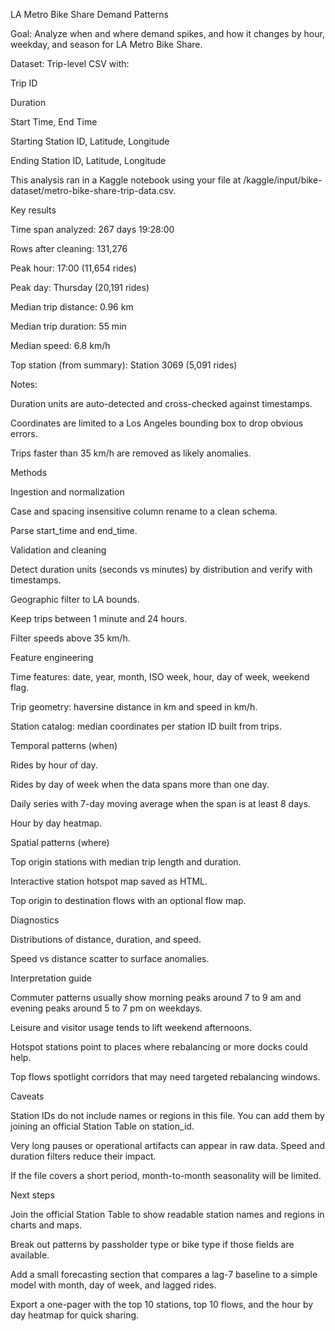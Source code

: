 LA Metro Bike Share Demand Patterns

Goal: Analyze when and where demand spikes, and how it changes by hour, weekday, and season for LA Metro Bike Share.

Dataset: Trip-level CSV with:

Trip ID

Duration

Start Time, End Time

Starting Station ID, Latitude, Longitude

Ending Station ID, Latitude, Longitude

This analysis ran in a Kaggle notebook using your file at /kaggle/input/bike-dataset/metro-bike-share-trip-data.csv.

Key results

Time span analyzed: 267 days 19:28:00

Rows after cleaning: 131,276

Peak hour: 17:00 (11,654 rides)

Peak day: Thursday (20,191 rides)

Median trip distance: 0.96 km

Median trip duration: 55 min

Median speed: 6.8 km/h

Top station (from summary): Station 3069 (5,091 rides)

Notes:

Duration units are auto-detected and cross-checked against timestamps.

Coordinates are limited to a Los Angeles bounding box to drop obvious errors.

Trips faster than 35 km/h are removed as likely anomalies.

Methods

Ingestion and normalization

Case and spacing insensitive column rename to a clean schema.

Parse start_time and end_time.

Validation and cleaning

Detect duration units (seconds vs minutes) by distribution and verify with timestamps.

Geographic filter to LA bounds.

Keep trips between 1 minute and 24 hours.

Filter speeds above 35 km/h.

Feature engineering

Time features: date, year, month, ISO week, hour, day of week, weekend flag.

Trip geometry: haversine distance in km and speed in km/h.

Station catalog: median coordinates per station ID built from trips.

Temporal patterns (when)

Rides by hour of day.

Rides by day of week when the data spans more than one day.

Daily series with 7-day moving average when the span is at least 8 days.

Hour by day heatmap.

Spatial patterns (where)

Top origin stations with median trip length and duration.

Interactive station hotspot map saved as HTML.

Top origin to destination flows with an optional flow map.

Diagnostics

Distributions of distance, duration, and speed.

Speed vs distance scatter to surface anomalies.

Interpretation guide

Commuter patterns usually show morning peaks around 7 to 9 am and evening peaks around 5 to 7 pm on weekdays.

Leisure and visitor usage tends to lift weekend afternoons.

Hotspot stations point to places where rebalancing or more docks could help.

Top flows spotlight corridors that may need targeted rebalancing windows.

Caveats

Station IDs do not include names or regions in this file. You can add them by joining an official Station Table on station_id.

Very long pauses or operational artifacts can appear in raw data. Speed and duration filters reduce their impact.

If the file covers a short period, month-to-month seasonality will be limited.

Next steps

Join the official Station Table to show readable station names and regions in charts and maps.

Break out patterns by passholder type or bike type if those fields are available.

Add a small forecasting section that compares a lag-7 baseline to a simple model with month, day of week, and lagged rides.

Export a one-pager with the top 10 stations, top 10 flows, and the hour by day heatmap for quick sharing.
